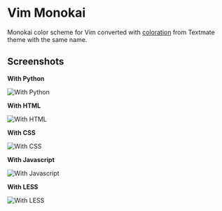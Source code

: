 # Vim Monokai

Monokai color scheme for Vim converted with [coloration](http://coloration.sickill.net) from Textmate theme with the same name.

## Screenshots

**With Python**

![With Python](http://farm9.staticflickr.com/8166/7632368608_b303b464dd_z.jpg)

**With HTML**

![With HTML](http://farm9.staticflickr.com/8027/7632370524_de85b7c01b_z.jpg)

**With CSS**

![With CSS](http://farm8.staticflickr.com/7114/7632369688_27d3dc724b_b.jpg)

**With Javascript**

![With Javascript](http://farm9.staticflickr.com/8281/7632371550_3ededcb9fb_b.jpg)

**With LESS**

![With LESS](http://farm9.staticflickr.com/8429/7632372158_a00149fd6a_b.jpg)
